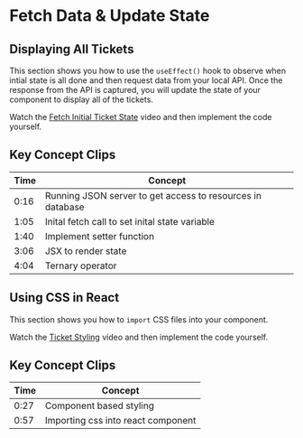 # Fetch Data &amp; Update State

## Displaying All Tickets

This section shows you how to use the `useEffect()` hook to observe when intial state is all done and then request data from your local API. Once the response from the API is captured, you will update the state of your component to display all of the tickets.

Watch the [Fetch Initial Ticket State](https://watch.screencastify.com/v/F4ZpSuhaPCLwoJDOdyk8) video and then implement the code yourself.

## Key Concept Clips

| Time | Concept |
| --- | ----------- |
| 0:16 | Running JSON server to get access to resources in database |
| 1:05 | Inital fetch call to set inital state variable |
| 1:40 | Implement setter function |
| 3:06 | JSX to render state |
| 4:04 | Ternary operator |

## Using CSS in React

This section shows you how to `import` CSS files into your component.

Watch the [Ticket Styling](https://watch.screencastify.com/v/C9ooO9RYkoIzzhj90kqx) video and then implement the code yourself.

## Key Concept Clips

| Time | Concept |
| --- | ----------- |
| 0:27 | Component based styling |
| 0:57 | Importing css into react component |
